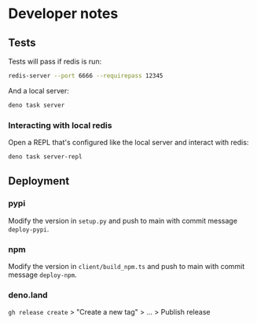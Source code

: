 # Developer notes

## Tests

Tests will pass if redis is run:

```sh
redis-server --port 6666 --requirepass 12345
```

And a local server:

```sh
deno task server
```

### Interacting with local redis

Open a REPL that's configured like the local server and interact with redis:

```sh
deno task server-repl
```

## Deployment

### pypi

Modify the version in `setup.py` and push to main with commit message
`deploy-pypi`.

### npm

Modify the version in `client/build_npm.ts` and push to main with commit message
`deploy-npm`.

### deno.land

`gh release create` > "Create a new tag" > ... > Publish release
